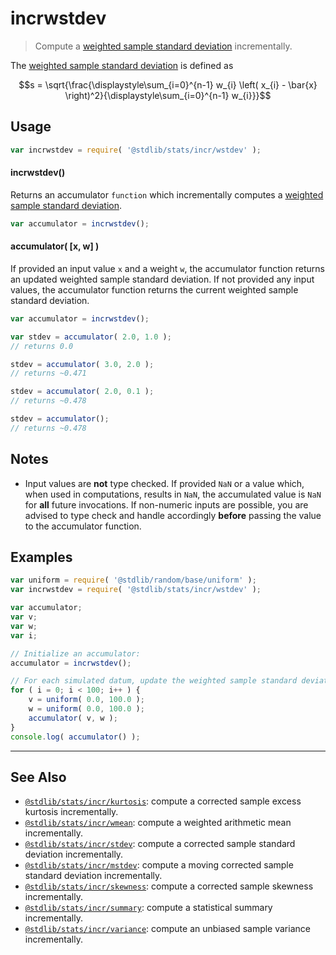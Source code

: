 <!--

@license Apache-2.0

Copyright (c) 2025 The Stdlib Authors.

Licensed under the Apache License, Version 2.0 (the "License");
you may not use this file except in compliance with the License.
You may obtain a copy of the License at

   http://www.apache.org/licenses/LICENSE-2.0

Unless required by applicable law or agreed to in writing, software
distributed under the License is distributed on an "AS IS" BASIS,
WITHOUT WARRANTIES OR CONDITIONS OF ANY KIND, either express or implied.
See the License for the specific language governing permissions and
limitations under the License.

-->

# incrwstdev

> Compute a [weighted sample standard deviation][weighted-sample-stdev] incrementally.

<section class="intro">

The [weighted sample standard deviation][weighted-sample-stdev] is defined as

<!-- <equation class="equation" label="eq:weighted_standard_deviation" align="center" raw="s = \sqrt{\frac{\displaystyle\sum_{i=0}^{n-1} w_{i} \left( x_{i} - \bar{x} \right)^2}{\displaystyle\sum_{i=0}^{n-1} w_{i}}}" alt="Equation for the weighted sample standard deviation."> -->

```math
s = \sqrt{\frac{\displaystyle\sum_{i=0}^{n-1} w_{i} \left( x_{i} - \bar{x} \right)^2}{\displaystyle\sum_{i=0}^{n-1} w_{i}}}
```

<!-- <div class="equation" align="center" data-raw-text="s = \sqrt{\frac{\displaystyle\sum_{i=0}^{n-1} w_{i} \left( x_{i} - \bar{x} \right)^2}{\displaystyle\sum_{i=0}^{n-1} w_{i}}}" data-equation="eq:weighted_standard_deviation">
    <img src="https://cdn.jsdelivr.net/gh/stdlib-js/stdlib@adbea9806383f70c982e3191475c874efba1296b/lib/node_modules/@stdlib/stats/incr/wstdev/docs/img/equation_weighted_standard_deviation.svg" alt="Equation for the weighted sample standard deviation.">
    <br>
</div> -->

<!-- </equation> -->

</section>

<!-- /.intro -->

<section class="usage">

## Usage

```javascript
var incrwstdev = require( '@stdlib/stats/incr/wstdev' );
```

#### incrwstdev()

Returns an accumulator `function` which incrementally computes a [weighted sample standard deviation][weighted-sample-stdev].

```javascript
var accumulator = incrwstdev();
```

#### accumulator( \[x, w] )

If provided an input value `x` and a weight `w`, the accumulator function returns an updated weighted sample standard deviation. If not provided any input values, the accumulator function returns the current weighted sample standard deviation.

```javascript
var accumulator = incrwstdev();

var stdev = accumulator( 2.0, 1.0 );
// returns 0.0

stdev = accumulator( 3.0, 2.0 );
// returns ~0.471

stdev = accumulator( 2.0, 0.1 );
// returns ~0.478

stdev = accumulator();
// returns ~0.478
```

</section>

<!-- /.usage -->

<section class="notes">

## Notes

-   Input values are **not** type checked. If provided `NaN` or a value which, when used in computations, results in `NaN`, the accumulated value is `NaN` for **all** future invocations. If non-numeric inputs are possible, you are advised to type check and handle accordingly **before** passing the value to the accumulator function.

</section>

<!-- /.notes -->

<section class="examples">

## Examples

<!-- eslint no-undef: "error" -->

```javascript
var uniform = require( '@stdlib/random/base/uniform' );
var incrwstdev = require( '@stdlib/stats/incr/wstdev' );

var accumulator;
var v;
var w;
var i;

// Initialize an accumulator:
accumulator = incrwstdev();

// For each simulated datum, update the weighted sample standard deviation...
for ( i = 0; i < 100; i++ ) {
    v = uniform( 0.0, 100.0 );
    w = uniform( 0.0, 100.0 );
    accumulator( v, w );
}
console.log( accumulator() );
```

</section>

<!-- /.examples -->

<!-- Section for related `stdlib` packages. Do not manually edit this section, as it is automatically populated. -->

<section class="related">

* * *

## See Also

-   <span class="package-name">[`@stdlib/stats/incr/kurtosis`][@stdlib/stats/incr/kurtosis]</span><span class="delimiter">: </span><span class="description">compute a corrected sample excess kurtosis incrementally.</span>
-   <span class="package-name">[`@stdlib/stats/incr/wmean`][@stdlib/stats/incr/wmean]</span><span class="delimiter">: </span><span class="description">compute a weighted arithmetic mean incrementally.</span>
-   <span class="package-name">[`@stdlib/stats/incr/stdev`][@stdlib/stats/incr/stdev]</span><span class="delimiter">: </span><span class="description">compute a corrected sample standard deviation incrementally.</span>
-   <span class="package-name">[`@stdlib/stats/incr/mstdev`][@stdlib/stats/incr/mstdev]</span><span class="delimiter">: </span><span class="description">compute a moving corrected sample standard deviation incrementally.</span>
-   <span class="package-name">[`@stdlib/stats/incr/skewness`][@stdlib/stats/incr/skewness]</span><span class="delimiter">: </span><span class="description">compute a corrected sample skewness incrementally.</span>
-   <span class="package-name">[`@stdlib/stats/incr/summary`][@stdlib/stats/incr/summary]</span><span class="delimiter">: </span><span class="description">compute a statistical summary incrementally.</span>
-   <span class="package-name">[`@stdlib/stats/incr/variance`][@stdlib/stats/incr/variance]</span><span class="delimiter">: </span><span class="description">compute an unbiased sample variance incrementally.</span>

</section>

<!-- /.related -->

<!-- Section for all links. Make sure to keep an empty line after the `section` element and another before the `/section` close. -->

<section class="links">

[weighted-sample-stdev]: https://en.wikipedia.org/wiki/Weighted_arithmetic_mean#Weighted_sample_variance

<!-- <related-links> -->

[@stdlib/stats/incr/kurtosis]: https://github.com/stdlib-js/stdlib/tree/develop/lib/node_modules/%40stdlib/stats/incr/kurtosis

[@stdlib/stats/incr/wmean]: https://github.com/stdlib-js/stdlib/tree/develop/lib/node_modules/%40stdlib/stats/incr/wmean

[@stdlib/stats/incr/stdev]: https://github.com/stdlib-js/stdlib/tree/develop/lib/node_modules/%40stdlib/stats/incr/stdev

[@stdlib/stats/incr/mstdev]: https://github.com/stdlib-js/stdlib/tree/develop/lib/node_modules/%40stdlib/stats/incr/mstdev

[@stdlib/stats/incr/skewness]: https://github.com/stdlib-js/stdlib/tree/develop/lib/node_modules/%40stdlib/stats/incr/skewness

[@stdlib/stats/incr/summary]: https://github.com/stdlib-js/stdlib/tree/develop/lib/node_modules/%40stdlib/stats/incr/summary

[@stdlib/stats/incr/variance]: https://github.com/stdlib-js/stdlib/tree/develop/lib/node_modules/%40stdlib/stats/incr/variance

<!-- </related-links> -->

</section>

<!-- /.links -->
